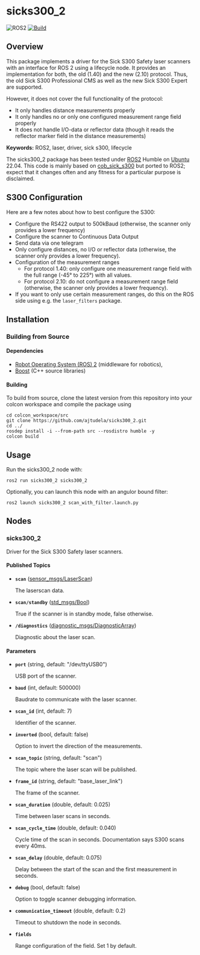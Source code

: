 # sicks300_2

![ROS2](https://img.shields.io/badge/ros2-humble-blue?logo=ros&logoColor=white)
[![Build](https://github.com/ajtudela/sicks300_2/actions/workflows/build.yml/badge.svg?branch=dev)](https://github.com/ajtudela/sicks300_2/actions/workflows/build.yml)

## Overview

This package implements a driver for the Sick S300 Safety laser scanners with an interface for ROS 2 using a lifecycle node.
It provides an implementation for both, the old (1.40) and the new (2.10) protocol.
Thus, the old Sick S300 Professional CMS as well as the new Sick S300 Expert are supported.

However, it does not cover the full functionality of the protocol:
- It only handles distance measurements properly
- It only handles no or only one configured measurement range field properly
- It does not handle I/O-data or reflector data
(though it reads the reflector marker field in the distance measurements)

**Keywords:** ROS2, laser, driver, sick s300, lifecycle

The sicks300_2 package has been tested under [ROS2] Humble on [Ubuntu] 22.04. This code is mainly based on [cob_sick_s300](http://wiki.ros.org/cob_sick_s300) but ported to ROS2; expect that it changes often and any fitness for a particular purpose is disclaimed.

## S300 Configuration
Here are a few notes about how to best configure the S300:
- Configure the RS422 output to 500kBaud (otherwise, the scanner only provides a lower frequency)
- Configure the scanner to Continuous Data Output
- Send data via one telegram
- Only configure distances, no I/O or reflector data (otherwise, the scanner only provides a lower frequency).
- Configuration of the measurement ranges
    - For protocol 1.40: only configure one measurement range field with the full range (-45° to 225°) with all values.
    - For protocol 2.10: do not configure a measurement range field
      (otherwise, the scanner only provides a lower frequency).
- If you want to only use certain measurement ranges, do this on the ROS side using e.g. the `laser_filters` package.

## Installation

### Building from Source

#### Dependencies

- [Robot Operating System (ROS) 2](https://docs.ros.org/en/humble/) (middleware for robotics),
- [Boost](https://www.boost.org/) (C++ source libraries)

#### Building

To build from source, clone the latest version from this repository into your colcon workspace and compile the package using

	cd colcon_workspace/src
	git clone https://github.com/ajtudela/sicks300_2.git
	cd ../
	rosdep install -i --from-path src --rosdistro humble -y
	colcon build

## Usage

Run the sicks300_2 node with:

	ros2 run sicks300_2 sicks300_2

Optionally, you can launch this node with an angulor bound filter:

	ros2 launch sicks300_2 scan_with_filter.launch.py

## Nodes

### sicks300_2

Driver for the Sick S300 Safety laser scanners.

#### Published Topics

* **`scan`** ([sensor_msgs/LaserScan])

	The laserscan data.

* **`scan/standby`** ([std_msgs/Bool])

	True if the scanner is in standby mode, false otherwise.

* **`/diagnostics`** ([diagnostic_msgs/DiagnosticArray])

	Diagnostic about the laser scan.

#### Parameters

* **`port`** (string, default: "/dev/ttyUSB0")

	USB port of the scanner.

* **`baud`** (int, default: 500000)

	Baudrate to communicate with the laser scanner.

* **`scan_id`** (int, default: 7)

	Identifier of the scanner.

* **`inverted`** (bool, default: false)

	Option to invert the direction of the measurements.

* **`scan_topic`** (string, default: "scan")

	The topic where the laser scan will be published.

* **`frame_id`** (string, default: "base_laser_link")

	The frame of the scanner.

* **`scan_duration`** (double, default: 0.025)

	Time between laser scans in seconds.

* **`scan_cycle_time`** (double, default: 0.040)

	Cycle time of the scan in seconds. Documentation says S300 scans every 40ms.

* **`scan_delay`** (double, default: 0.075)

	Delay between the start of the scan and the first measurement in seconds.

* **`debug`** (bool, default: false)

	Option to toggle scanner debugging information.

* **`communication_timeout`** (double, default: 0.2)

	Timeout to shutdown the node in seconds.

* **`fields`**

	Range configuration of the field. Set 1 by default.

[Ubuntu]: https://ubuntu.com/
[ROS2]: https://docs.ros.org/en/humble/
[sensor_msgs/LaserScan]: https://docs.ros2.org/humble/api/sensor_msgs/msg/LaserScan.html
[std_msgs/Bool]: https://docs.ros2.org/humble/api/std_msgs/msg/Bool.html
[diagnostic_msgs/DiagnosticArray]: https://docs.ros2.org/humble/api/diagnostic_msgs/msg/DiagnosticArray.html